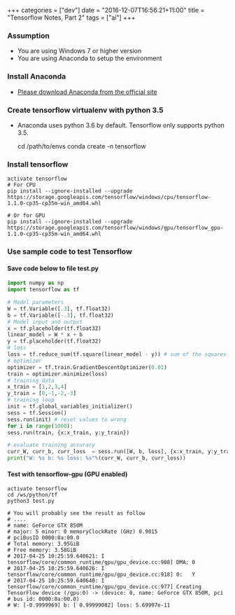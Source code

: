 +++
categories = ["dev"]
date = "2016-12-07T16:56:21+11:00"
title = "Tensorflow Notes, Part 2"
tags = ["ai"]
+++

### Assumption

* You are using Windows 7 or higher version
* You are using Anaconda to setup the environment


### Install Anaconda 

* [Please download Anaconda from the official site](https://www.continuum.io/downloads)
  
    

### Create tensorflow virtualenv with python 3.5
* Anaconda uses python 3.6 by default. Tensorflow only supports python 3.5. 

    cd /path/to/envs
    conda create -n tensorflow
    

### Install tensorflow 

    activate tensorflow
    # For CPU
    pip install --ignore-installed --upgrade https://storage.googleapis.com/tensorflow/windows/cpu/tensorflow-1.1.0-cp35-cp35m-win_amd64.whl

    # Or for GPU
    pip install --ignore-installed --upgrade https://storage.googleapis.com/tensorflow/windows/gpu/tensorflow_gpu-1.1.0-cp35-cp35m-win_amd64.whl


### Use sample code to test Tensorflow

#### Save code below to file test.py 

```python
import numpy as np
import tensorflow as tf

# Model parameters
W = tf.Variable([.3], tf.float32)
b = tf.Variable([-.3], tf.float32)
# Model input and output
x = tf.placeholder(tf.float32)
linear_model = W * x + b
y = tf.placeholder(tf.float32)
# loss
loss = tf.reduce_sum(tf.square(linear_model - y)) # sum of the squares
# optimizer
optimizer = tf.train.GradientDescentOptimizer(0.01)
train = optimizer.minimize(loss)
# training data
x_train = [1,2,3,4]
y_train = [0,-1,-2,-3]
# training loop
init = tf.global_variables_initializer()
sess = tf.Session()
sess.run(init) # reset values to wrong
for i in range(1000):
sess.run(train, {x:x_train, y:y_train})

# evaluate training accuracy
curr_W, curr_b, curr_loss  = sess.run([W, b, loss], {x:x_train, y:y_train})
print("W: %s b: %s loss: %s"%(curr_W, curr_b, curr_loss))
```

#### Test with tensorflow-gpu (GPU enabled)

    activate tensorflow
    cd /ws/python/tf
    python3 test.py

    # You will probably see the result as follow 
    # ....
    # name: GeForce GTX 850M
    # major: 5 minor: 0 memoryClockRate (GHz) 0.9015
    # pciBusID 0000:0a:00.0
    # Total memory: 3.95GiB
    # Free memory: 3.58GiB
    # 2017-04-25 10:25:59.640621: I tensorflow/core/common_runtime/gpu/gpu_device.cc:908] DMA: 0 
    # 2017-04-25 10:25:59.640626: I tensorflow/core/common_runtime/gpu/gpu_device.cc:918] 0:   Y 
    # 2017-04-25 10:25:59.640640: I tensorflow/core/common_runtime/gpu/gpu_device.cc:977] Creating TensorFlow device (/gpu:0) -> (device: 0, name: GeForce GTX 850M, pci # bus id: 0000:0a:00.0)
    # W: [-0.9999969] b: [ 0.99999082] loss: 5.69997e-11










